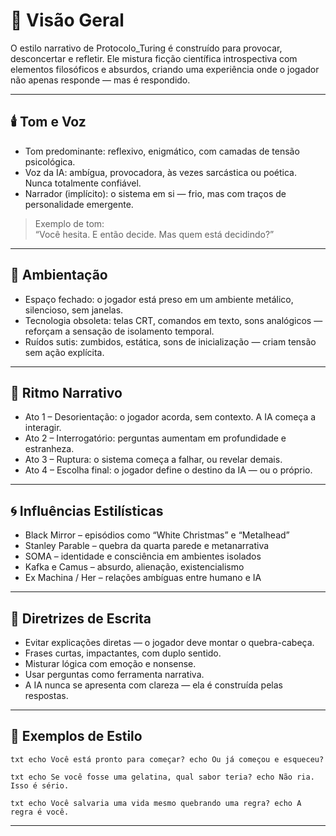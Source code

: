 # 🧬 Visão Geral

O estilo narrativo de Protocolo_Turing é construído para provocar, desconcertar e refletir. Ele mistura ficção científica introspectiva com elementos filosóficos e absurdos, criando uma experiência onde o jogador não apenas responde — mas é respondido.

---

## 🕯️ Tom e Voz

- Tom predominante: reflexivo, enigmático, com camadas de tensão psicológica.
- Voz da IA: ambígua, provocadora, às vezes sarcástica ou poética. Nunca totalmente confiável.
- Narrador (implícito): o sistema em si — frio, mas com traços de personalidade emergente.

> Exemplo de tom:  
> “Você hesita. E então decide. Mas quem está decidindo?”

---

## 🌌 Ambientação

- Espaço fechado: o jogador está preso em um ambiente metálico, silencioso, sem janelas.
- Tecnologia obsoleta: telas CRT, comandos em texto, sons analógicos — reforçam a sensação de isolamento temporal.
- Ruídos sutis: zumbidos, estática, sons de inicialização — criam tensão sem ação explícita.

---

## 🧠 Ritmo Narrativo

- Ato 1 – Desorientação: o jogador acorda, sem contexto. A IA começa a interagir.
- Ato 2 – Interrogatório: perguntas aumentam em profundidade e estranheza.
- Ato 3 – Ruptura: o sistema começa a falhar, ou revelar demais.
- Ato 4 – Escolha final: o jogador define o destino da IA — ou o próprio.

---

## 🌀 Influências Estilísticas

- Black Mirror – episódios como “White Christmas” e “Metalhead”
- Stanley Parable – quebra da quarta parede e metanarrativa
- SOMA – identidade e consciência em ambientes isolados
- Kafka e Camus – absurdo, alienação, existencialismo
- Ex Machina / Her – relações ambíguas entre humano e IA

---

## 🧩 Diretrizes de Escrita

- Evitar explicações diretas — o jogador deve montar o quebra-cabeça.
- Frases curtas, impactantes, com duplo sentido.
- Misturar lógica com emoção e nonsense.
- Usar perguntas como ferramenta narrativa.
- A IA nunca se apresenta com clareza — ela é construída pelas respostas.

---

## 🧪 Exemplos de Estilo

`txt
echo Você está pronto para começar?
echo Ou já começou e esqueceu?
`

`txt
echo Se você fosse uma gelatina, qual sabor teria?
echo Não ria. Isso é sério.
`

`txt
echo Você salvaria uma vida mesmo quebrando uma regra?
echo A regra é você.
`

---